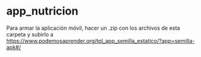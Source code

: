 # app_nutricion

Para armar la aplicación móvil, hacer un .zip con los archivos de esta carpeta y subirlo a https://www.podemosaprender.org/tpl_app_semilla_estatico/?app=semilla-apk#/
